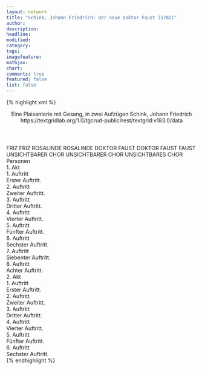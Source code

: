 ```yaml
---
layout: network
title: "Schink, Johann Friedrich: Der neue Doktor Faust (1782)"
author:
description:
headline:
modified:
category:
tags:
imagefeature:
mathjax:
chart:
comments: true
featured: false
list: false
---
```

{% highlight xml %}
<?xml-model href="https://raw.githubusercontent.com/DLiNa/project/master/rules/lina.rnc"?><?xml-model href="https://raw.githubusercontent.com/DLiNa/project/master/rules/lina.sch"?>
<play xmlns="http://lina.digital">
  <header>
    <title>Der neue Doktor Faust</title>
    <subtitle>Eine Plaisanterie mit Gesang, in zwei Aufzügen</subtitle>
    <genretitle/>
    <author>Schink, Johann Friedrich</author>
    <date type="print" when="1782"/>
    <date type="premiere"/>
    <date type="written"/>
    <source>https://textgridlab.org/1.0/tgcrud-public/rest/textgrid:v183.0/data</source>
  </header>
  <personae>
    <character>
      <name>FRIZ</name>
      <alias xml:id="friz">
        <name>FRIZ</name>
      </alias>
    </character>
    <character>
      <name>ROSALINDE</name>
      <alias xml:id="rosalinde">
        <name>ROSALINDE</name>
      </alias>
    </character>
    <character>
      <name>DOKTOR FAUST</name>
      <alias xml:id="doktor_faust">
        <name>DOKTOR FAUST</name>
      </alias>
      <alias xml:id="faust">
        <name>FAUST</name>
      </alias>
    </character>
    <character>
      <name>UNSICHTBARER CHOR</name>
      <alias xml:id="unsichtbarer_chor">
        <name>UNSICHTBARER CHOR</name>
      </alias>
      <alias xml:id="unsichtbares_chor">
        <name>UNSICHTBARES CHOR</name>
      </alias>
    </character>
  </personae>
  <text>
    <div>
      <head>Personen</head>
    </div>
    <div>
      <head>1. Akt</head>
      <div>
        <head>1. Auftritt</head>
        <div>
          <head>Erster Auftritt.</head>
          <sp who="#friz">
            <amount n="1" unit="speech_acts"/>
            <amount n="162" unit="words"/>
            <amount n="918" unit="chars"/>
          </sp>
        </div>
      </div>
      <div>
        <head>2. Auftritt</head>
        <div>
          <head>Zweiter Auftritt.</head>
          <sp who="#rosalinde">
            <amount n="13" unit="speech_acts"/>
            <amount n="293" unit="words"/>
            <amount n="8" unit="lines"/>
            <amount n="1592" unit="chars"/>
          </sp>
          <sp who="#friz">
            <amount n="13" unit="speech_acts"/>
            <amount n="172" unit="words"/>
            <amount n="10" unit="lines"/>
            <amount n="903" unit="chars"/>
          </sp>
        </div>
      </div>
      <div>
        <head>3. Auftritt</head>
        <div>
          <head>Dritter Auftritt.</head>
          <sp who="#doktor_faust">
            <amount n="1" unit="speech_acts"/>
            <amount n="96" unit="words"/>
            <amount n="560" unit="chars"/>
          </sp>
        </div>
      </div>
      <div>
        <head>4. Auftritt</head>
        <div>
          <head>Vierter Auftritt.</head>
          <sp who="#rosalinde">
            <amount n="10" unit="speech_acts"/>
            <amount n="453" unit="words"/>
            <amount n="2" unit="lines"/>
            <amount n="2644" unit="chars"/>
          </sp>
          <sp who="#faust">
            <amount n="10" unit="speech_acts"/>
            <amount n="493" unit="words"/>
            <amount n="5" unit="lines"/>
            <amount n="2959" unit="chars"/>
          </sp>
        </div>
      </div>
      <div>
        <head>5. Auftritt</head>
        <div>
          <head>Fünfter Auftritt.</head>
          <sp who="#rosalinde">
            <amount n="1" unit="speech_acts"/>
            <amount n="162" unit="words"/>
            <amount n="904" unit="chars"/>
          </sp>
        </div>
      </div>
      <div>
        <head>6. Auftritt</head>
        <div>
          <head>Sechster Auftritt.</head>
          <sp who="#faust">
            <amount n="1" unit="speech_acts"/>
            <amount n="186" unit="words"/>
            <amount n="1108" unit="chars"/>
          </sp>
          <sp who="#rosalinde">
            <amount n="1" unit="speech_acts"/>
            <amount n="19" unit="words"/>
            <amount n="105" unit="chars"/>
          </sp>
        </div>
      </div>
      <div>
        <head>7. Auftritt</head>
        <div>
          <head>Siebenter Auftritt.</head>
          <sp who="#doktor_faust">
            <amount n="1" unit="speech_acts"/>
            <amount n="130" unit="words"/>
            <amount n="760" unit="chars"/>
          </sp>
          <sp who="#unsichtbares_chor">
            <amount n="2" unit="speech_acts"/>
            <amount n="47" unit="words"/>
            <amount n="6" unit="lines"/>
            <amount n="272" unit="chars"/>
          </sp>
          <sp who="#faust">
            <amount n="1" unit="speech_acts"/>
            <amount n="42" unit="words"/>
            <amount n="6" unit="lines"/>
            <amount n="239" unit="chars"/>
          </sp>
        </div>
      </div>
      <div>
        <head>8. Auftritt</head>
        <div>
          <head>Achter Auftritt.</head>
          <sp who="#faust">
            <amount n="19" unit="speech_acts"/>
            <amount n="208" unit="words"/>
            <amount n="25" unit="lines"/>
            <amount n="1133" unit="chars"/>
          </sp>
          <sp who="#rosalinde">
            <amount n="17" unit="speech_acts"/>
            <amount n="692" unit="words"/>
            <amount n="4" unit="lines"/>
            <amount n="3816" unit="chars"/>
          </sp>
          <sp who="#unsichtbarer_chor">
            <amount n="3" unit="speech_acts"/>
            <amount n="51" unit="words"/>
            <amount n="15" unit="lines"/>
            <amount n="307" unit="chars"/>
          </sp>
        </div>
      </div>
    </div>
    <div>
      <head>2. Akt</head>
      <div>
        <head>1. Auftritt</head>
        <div>
          <head>Erster Auftritt.</head>
          <sp who="#rosalinde">
            <amount n="1" unit="speech_acts"/>
            <amount n="47" unit="words"/>
            <amount n="8" unit="lines"/>
            <amount n="239" unit="chars"/>
          </sp>
        </div>
      </div>
      <div>
        <head>2. Auftritt</head>
        <div>
          <head>Zweiter Auftritt.</head>
          <sp who="#friz">
            <amount n="15" unit="speech_acts"/>
            <amount n="163" unit="words"/>
            <amount n="13" unit="lines"/>
            <amount n="865" unit="chars"/>
          </sp>
          <sp who="#rosalinde">
            <amount n="13" unit="speech_acts"/>
            <amount n="114" unit="words"/>
            <amount n="11" unit="lines"/>
            <amount n="649" unit="chars"/>
          </sp>
        </div>
      </div>
      <div>
        <head>3. Auftritt</head>
        <div>
          <head>Dritter Auftritt.</head>
          <sp who="#faust">
            <amount n="1" unit="speech_acts"/>
            <amount n="101" unit="words"/>
            <amount n="490" unit="chars"/>
          </sp>
        </div>
      </div>
      <div>
        <head>4. Auftritt</head>
        <div>
          <head>Vierter Auftritt.</head>
          <sp who="#rosalinde">
            <amount n="26" unit="speech_acts"/>
            <amount n="467" unit="words"/>
            <amount n="18" unit="lines"/>
            <amount n="2480" unit="chars"/>
          </sp>
          <sp who="#faust">
            <amount n="25" unit="speech_acts"/>
            <amount n="224" unit="words"/>
            <amount n="22" unit="lines"/>
            <amount n="1310" unit="chars"/>
          </sp>
        </div>
      </div>
      <div>
        <head>5. Auftritt</head>
        <div>
          <head>Fünfter Auftritt.</head>
          <sp who="#doktor_faust">
            <amount n="1" unit="speech_acts"/>
            <amount n="123" unit="words"/>
            <amount n="669" unit="chars"/>
          </sp>
        </div>
      </div>
      <div>
        <head>6. Auftritt</head>
        <div>
          <head>Sechster Auftritt.</head>
          <sp who="#rosalinde">
            <amount n="16" unit="speech_acts"/>
            <amount n="576" unit="words"/>
            <amount n="15" unit="lines"/>
            <amount n="3106" unit="chars"/>
          </sp>
          <sp who="#faust">
            <amount n="16" unit="speech_acts"/>
            <amount n="317" unit="words"/>
            <amount n="10" unit="lines"/>
            <amount n="1686" unit="chars"/>
          </sp>
        </div>
      </div>
    </div>
  </text>
</play>
{% endhighlight %}